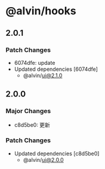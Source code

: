 # @alvin/hooks

## 2.0.1

### Patch Changes

- 6074dfe: update
- Updated dependencies [6074dfe]
  - @alvin/ui@2.1.0

## 2.0.0

### Major Changes

- c8d5be0: 更新

### Patch Changes

- Updated dependencies [c8d5be0]
  - @alvin/ui@2.0.0
